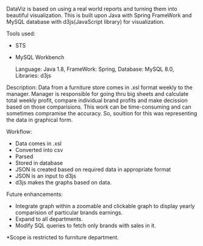 DataViz is based on using a real world reports and turning them into beautiful visualization. 
This is built upon Java with Spring FrameWork and MySQL database with d3js(JavaScript library) for visualization.

Tools used:
  - STS
  - MySQL Workbench
  
	Language: Java 1.8,
	FrameWork:  Spring, 
	Database: MySQL 8.0,
  Libraries: d3js
 
 
 Description:
 Data from a furniture store comes in .xsl format weekly to the manager. Manager is responsible for going thru big sheets and 
 calculate total weekly profit, compare individual brand profits and make decission based on those comparisions. This work 
 can be time-consuming and can sometimes compramise the accuracy. So, soultion for this was representing the data in graphical form. 
 
 Workflow:
  - Data comes in .xsl
  - Converted into csv
  - Parsed 
  - Stored in database
  - JSON is created based on required data in appropriate format
  - JSON is an input to d3js 
  - d3js makes the graphs based on data.
  
  Future enhancements:
  - Integrate graph within a zoomable and clickable graph to display yearly comparision of particular brands earnings.
  - Expand to all departments.
  - Modify SQL queries to fetch only brands with sales in it. 
  
  *Scope is restricted to furniture department.
 
 

  
